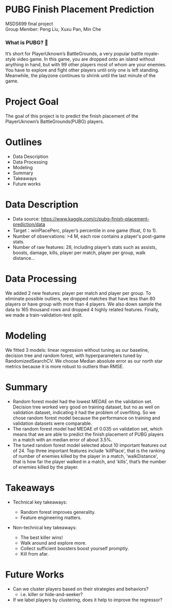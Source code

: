# PUBG Finish Placement Prediction
MSDS699 final project   
Group Member: Peng Liu, Xuxu Pan, Min Che

### What is PUBG? 🦄
It’s short for PlayerUknown’s BattleGrounds, a very popular battle royale-style video game. In this game, you are dropped onto an island without anything in hand, but with 99 other players most of whom are your enemies. You have to explore and fight other players until only one is left standing. Meanwhile, the playzone continues to shrink until the last minute of the game. 

# Project Goal
The goal of this project is to predict the finish placement of the PlayerUknown’s BattleGrounds(PUBG) players.

# Outlines
- Data Description
- Data Processing
- Modeling
- Summary
- Takeaways
- Future works

# Data Description
- Data source: https://www.kaggle.com/c/pubg-finish-placement-prediction/data  
- Target：winPlacePerc, player’s percentile in one game (float, 0 to 1).  
- Number of observations: >4 M, each row contains a player's post-game stats.
- Number of raw features: 28, including player’s stats such as assists, boosts, damage, kills, player per match, player per group, walk distance...

# Data Processing
We added 2 new features: player per match and player per group. To eliminate possible outliers, we dropped matches that have less than 80 players or have group with more than 4 players. We also down sample the data to 165 thousand rows and dropped 4 highly related features. Finally, we made a train-validation-test split.

# Modeling
We fitted 3 models: linear regression without tuning as our baseline, decision tree and random forest, with hyperparameters tuned by RandomizedSearchCV. We choose Median absolute error as our north star metrics because it is more robust to outliers than RMSE.

# Summary
- Random forest model had the lowest MEDAE on the validation set. Decision tree worked very good on training dataset, but no as well on validation dataset, indicating it had the problem of overfiting. So we chose random forest model because the performance on training and validation datasets were comparable.
- The random forest model had MEDAE of 0.035 on validation set, which means that we are able to predict the finish placement of PUBG players in a match with an median error of about 3.5%.
- The tuned random forest model selected about 10 important features out of 24. Top three important features include 'killPlace', that is the ranking of number of enemies killed by the player in a match, 'walkDistance', that is how far the player walked in a match, and 'kills', that’s the number of enemies killed by the player.

# Takeaways
- Technical key takeaways:
  - Random forest improves generality.
  - Feature engineering matters.

- Non-technical key takeaways:
  - The best killer wins!
  - Walk around and explore more.
  - Collect sufficient boosters boost yourself promptly.
  - Kill from afar.

# Future Works
- Can we cluster players based on their strategies and behaviors?
  - i.e. killer or hide-and-seeker?
- If we label players by clustering, does it help to improve the regressor?
